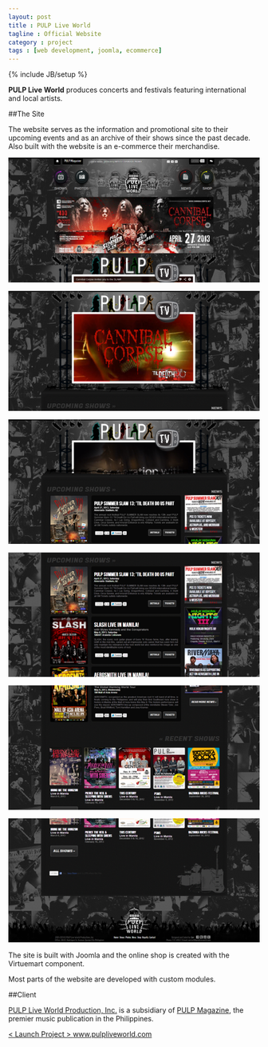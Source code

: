 ```yaml
---
layout: post
title : PULP Live World
tagline : Official Website
category : project
tags : [web development, joomla, ecommerce]
---
```

{% include JB/setup %}

**PULP Live World** produces concerts and festivals featuring international and local artists.

##The Site

The website serves as the information and promotional site to their upcoming events and as an archive of their shows since the past decade. Also built with the website is an e-commerce their merchandise.

![PULP Live World](/assets/images/pulp-live-world-1.jpg)

![PULP Live World](/assets/images/pulp-live-world-2.jpg)

![PULP Live World](/assets/images/pulp-live-world-3.jpg)

![PULP Live World](/assets/images/pulp-live-world-4.jpg)

![PULP Live World](/assets/images/pulp-live-world-5.jpg)

![PULP Live World](/assets/images/pulp-live-world-6.jpg)

The site is built with Joomla and the online shop is created with the Virtuemart component.

Most parts of the website are developed with custom modules.

##Client

[PULP Live World Production, Inc.](/project/pulp-live-world) is a subsidiary of [PULP Magazine](/project/pulp-magazine-live), the premier music publication in the Philippines.

<div class="launch-website">
<a href="http://www.pulpliveworld.com" target="_blank">
&lt; Launch Project &gt; 
<span>www.pulpliveworld.com</span>
</a>
</div>

<br />
<br />